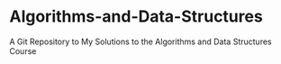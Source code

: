 # Algorithms-and-Data-Structures
A Git Repository to My Solutions to the Algorithms and Data Structures Course
